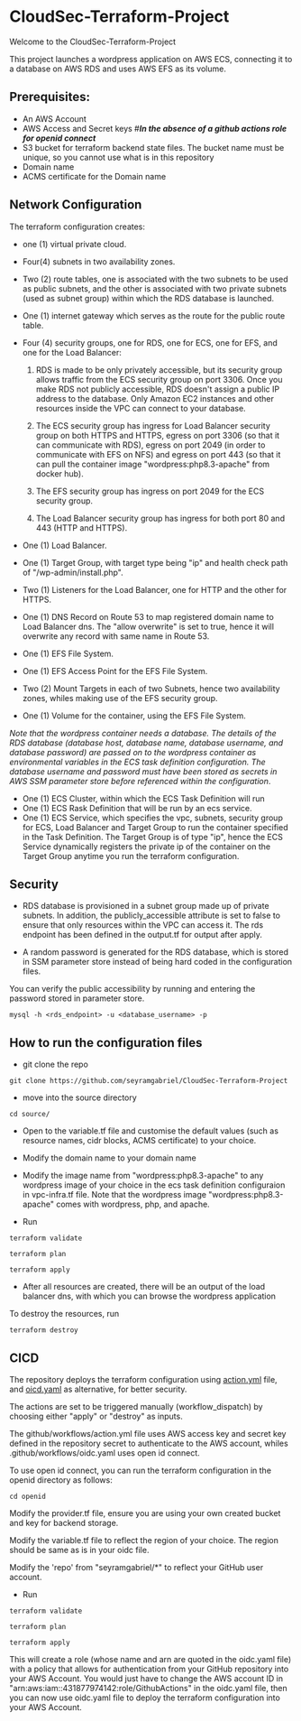 # CloudSec-Terraform-Project

Welcome to the CloudSec-Terraform-Project

This project launches a wordpress application on AWS ECS, connecting it to a database on AWS RDS and uses AWS EFS as its volume.

## Prerequisites:

* An AWS Account
* AWS Access and Secret keys                   #___In the absence of a github actions role for openid connect___
* S3 bucket for terraform backend state files. The bucket name must be unique, so you cannot use what is in this repository
* Domain name 
* ACMS certificate for the Domain name 


## Network Configuration

The terraform configuration creates: 

* one (1) virtual private cloud.
* Four(4) subnets in two availability zones.
* Two (2) route tables, one is associated with the two subnets to be used as public subnets, and the other is associated with two private subnets (used as subnet group) within which the RDS database is launched.
* One (1) internet gateway which serves as the route for the public route table.
* Four (4) security groups, one for RDS, one for ECS, one for EFS, and one for the Load Balancer:
     
    1. RDS is made to be only privately accessible, but its security group allows traffic from the ECS security group on port 3306. Once you make RDS not publicly accessible, RDS doesn't assign a public IP address to the database. Only Amazon EC2 instances and other resources inside the VPC can connect to your database. 

    2. The ECS security group has ingress for Load Balancer security group on both HTTPS and HTTPS, egress on port 3306 (so that it can communicate with RDS), egress on port 2049 (in order to communicate with EFS on NFS) and egress on port 443 (so that it can pull the container image "wordpress:php8.3-apache" from docker hub). 

    3. The EFS security group has ingress on port 2049 for the ECS security group.

    4. The Load Balancer security group has ingress for both port 80 and 443 (HTTP and HTTPS).

* One (1) Load Balancer.
* One (1) Target Group, with target type being "ip" and health check path of "/wp-admin/install.php".
* Two (1) Listeners for the Load Balancer, one for HTTP and the other for HTTPS.
* One (1) DNS Record on Route 53 to map registered domain name to Load Balancer dns. The "allow overwrite" is set to true, hence it will overwrite any record with same name in Route 53.
* One (1) EFS File System.
* One (1) EFS Access Point for the EFS File System.
* Two (2) Mount Targets in each of two Subnets, hence two availability zones, whiles making use of the EFS security group. 
* One (1) Volume for the container, using the EFS File System.




_Note that the wordpress container needs a database. The details of the RDS database (database host, database name, database username, and database password) are passed on to the wordpress container as environmental variables in the ECS task definition configuration. The database username and password must have been stored as secrets in AWS SSM parameter store before referenced within the configuration_.




* One (1) ECS Cluster, within which the ECS Task Definition will run
* One (1) ECS Rask Definition that will be run by an ecs service.
* One (1) ECS Service, which specifies the vpc, subnets, security group for ECS, Load Balancer and Target Group to run the container specified in the Task Definition. The Target Group is of type "ip", hence the ECS Service dynamically registers the private ip of the container on the Target Group anytime you run the terraform configuration. 
 

## Security
* RDS database is provisioned in a subnet group made up of private subnets. In addition, the publicly_accessible attribute is set to false to ensure that only resources within the VPC can access it. The rds endpoint has been defined in the output.tf for output after apply. 

* A random password is generated for the RDS database, which is stored in SSM parameter store instead of being hard coded in the configuration files.

You can verify the public accessibility by running and entering the password stored in parameter store.

```
mysql -h <rds_endpoint> -u <database_username> -p 
```


## How to run the configuration files

* git clone the repo 
```
git clone https://github.com/seyramgabriel/CloudSec-Terraform-Project
```
* move into the source directory
```
cd source/
```
* Open to the variable.tf file and customise the default values (such as resource names, cidr blocks, ACMS certificate) to your choice.

* Modify the domain name to your domain name

* Modify the image name from "wordpress:php8.3-apache" to any wordpress image of your choice in the ecs task definition configuraion in vpc-infra.tf file. Note that the wordpress image "wordpress:php8.3-apache" comes with wordpress, php, and apache.

* Run 
```
terraform validate
```
```
terraform plan
```
````
terraform apply
````

* After all resources are created, there will be an output of the load balancer dns, with which you can browse the wordpress application

To destroy the resources, run
````
terraform destroy
````

## CICD

The repository deploys the terraform configuration using [action.yml](https://github.com/seyramgabriel/CloudSec-Terraform-Project/blob/main/.github/workflows/action.yml) file, and [oicd.yaml](https://github.com/seyramgabriel/CloudSec-Terraform-Project/blob/main/.github/workflows/oidc.yml) as alternative, for better security.

The actions are set to be triggered manually (workflow_dispatch) by choosing either "apply" or "destroy" as inputs.

The github/workflows/action.yml file uses AWS access key and secret key defined in the repository secret to authenticate to the AWS account, whiles .github/workflows/oidc.yaml uses open id connect.

To use open id connect, you can run the terraform configuration in the openid directory as follows:

```
cd openid
```

Modify the provider.tf file, ensure you are using your own created bucket and key for backend storage.

Modify the variable.tf file to reflect the region of your choice. The region should be same as is in your oidc file.

Modify the 'repo' from "seyramgabriel/*" to reflect your GitHub user account.


* Run 
```
terraform validate
```
```
terraform plan
```
````
terraform apply
````

This will create a role (whose name and arn are quoted in the oidc.yaml file) with a policy that allows for authentication from your GitHub repository into your AWS Account. You would just have to change the AWS account ID in "arn:aws:iam::431877974142:role/GithubActions" in the oidc.yaml file, then you can now use oidc.yaml file to deploy the terraform configuration into your AWS Account.






